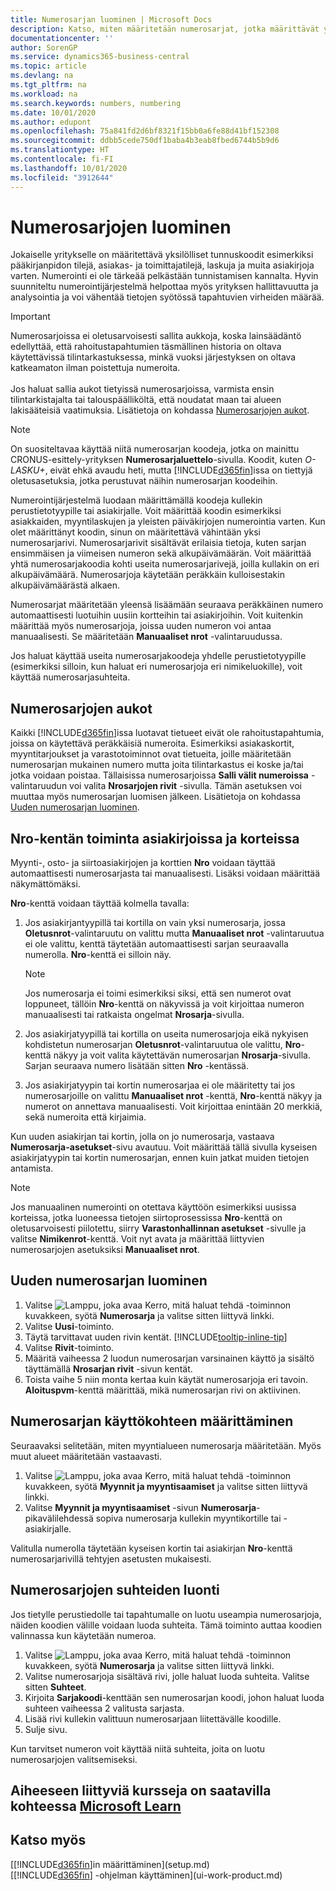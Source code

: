 ```yaml
---
title: Numerosarjan luominen | Microsoft Docs
description: Katso, miten määritetään numerosarjat, jotka määrittävät yksilölliset tunnuskoodit Business Central -sovelluksen tileille ja asiakirjoille.
documentationcenter: ''
author: SorenGP
ms.service: dynamics365-business-central
ms.topic: article
ms.devlang: na
ms.tgt_pltfrm: na
ms.workload: na
ms.search.keywords: numbers, numbering
ms.date: 10/01/2020
ms.author: edupont
ms.openlocfilehash: 75a841fd2d6bf8321f15bb0a6fe88d41bf152308
ms.sourcegitcommit: ddbb5cede750df1baba4b3eab8fbed6744b5b9d6
ms.translationtype: HT
ms.contentlocale: fi-FI
ms.lasthandoff: 10/01/2020
ms.locfileid: "3912644"
---
```

# <a name="create-number-series"></a>Numerosarjojen luominen
Jokaiselle yritykselle on määritettävä yksilölliset tunnuskoodit esimerkiksi pääkirjanpidon tilejä, asiakas- ja toimittajatilejä, laskuja ja muita asiakirjoja varten. Numerointi ei ole tärkeää pelkästään tunnistamisen kannalta. Hyvin suunniteltu numerointijärjestelmä helpottaa myös yrityksen hallittavuutta ja analysointia ja voi vähentää tietojen syötössä tapahtuvien virheiden määrää.

> [!Important]
> Numerosarjoissa ei oletusarvoisesti sallita aukkoja, koska lainsäädäntö edellyttää, että rahoitustapahtumien täsmällinen historia on oltava käytettävissä tilintarkastuksessa, minkä vuoksi järjestyksen on oltava katkeamaton ilman poistettuja numeroita.<br /><br />
Jos haluat sallia aukot tietyissä numerosarjoissa, varmista ensin tilintarkistajalta tai talouspäälliköltä, että noudatat maan tai alueen lakisääteisiä vaatimuksia. Lisätietoja on kohdassa [Numerosarjojen aukot](ui-create-number-series.md#gaps-in-number-series).

> [!NOTE]  
>   On suositeltavaa käyttää niitä numerosarjan koodeja, jotka on mainittu CRONUS-esittely-yrityksen **Numerosarjaluettelo**-sivulla. Koodit, kuten *O-LASKU+*, eivät ehkä avaudu heti, mutta [!INCLUDE[d365fin](includes/d365fin_md.md)]issa on tiettyjä oletusasetuksia, jotka perustuvat näihin numerosarjan koodeihin.

Numerointijärjestelmä luodaan määrittämällä koodeja kullekin perustietotyypille tai asiakirjalle. Voit määrittää koodin esimerkiksi asiakkaiden, myyntilaskujen ja yleisten päiväkirjojen numerointia varten. Kun olet määrittänyt koodin, sinun on määritettävä vähintään yksi numerosarjarivi. Numerosarjarivit sisältävät erilaisia tietoja, kuten sarjan ensimmäisen ja viimeisen numeron sekä alkupäivämäärän. Voit määrittää yhtä numerosarjakoodia kohti useita numerosarjarivejä, joilla kullakin on eri alkupäivämäärä. Numerosarjoja käytetään peräkkäin kulloisestakin alkupäivämäärästä alkaen.

Numerosarjat määritetään yleensä lisäämään seuraava peräkkäinen numero automaattisesti luotuihin uusiin kortteihin tai asiakirjoihin. Voit kuitenkin määrittää myös numerosarjoja, joissa uuden numeron voi antaa manuaalisesti. Se määritetään **Manuaaliset nrot** -valintaruudussa.

Jos haluat käyttää useita numerosarjakoodeja yhdelle perustietotyypille (esimerkiksi silloin, kun haluat eri numerosarjoja eri nimikeluokille), voit käyttää numerosarjasuhteita.

## <a name="gaps-in-number-series"></a>Numerosarjojen aukot
Kaikki [!INCLUDE[d365fin](includes/d365fin_md.md)]issa luotavat tietueet eivät ole rahoitustapahtumia, joissa on käytettävä peräkkäisiä numeroita. Esimerkiksi asiakaskortit, myyntitarjoukset ja varastotoiminnot ovat tietueita, joille määritetään numerosarjan mukainen numero mutta joita tilintarkastus ei koske ja/tai jotka voidaan poistaa. Tällaisissa numerosarjoissa **Salli välit numeroissa** -valintaruudun voi valita **Nrosarjojen rivit** -sivulla. Tämän asetuksen voi muuttaa myös numerosarjan luomisen jälkeen. Lisätietoja on kohdassa [Uuden numerosarjan luominen](ui-create-number-series.md#to-create-a-new-number-series).

## <a name="behavior-of-the-no-field-on-documents-and-cards"></a>Nro-kentän toiminta asiakirjoissa ja korteissa
Myynti-, osto- ja siirtoasiakirjojen ja korttien **Nro** voidaan täyttää automaattisesti numerosarjasta tai manuaalisesti. Lisäksi voidaan määrittää näkymättömäksi.

**Nro**-kenttä voidaan täyttää kolmella tavalla:

1. Jos asiakirjantyypillä tai kortilla on vain yksi numerosarja, jossa **Oletusnrot**-valintaruutu on valittu mutta **Manuaaliset nrot** -valintaruutua ei ole valittu, kenttä täytetään automaattisesti sarjan seuraavalla numerolla. **Nro**-kenttä ei silloin näy.

    > [!NOTE]  
    > Jos numerosarja ei toimi esimerkiksi siksi, että sen numerot ovat loppuneet, tällöin **Nro**-kenttä on näkyvissä ja voit kirjoittaa numeron manuaalisesti tai ratkaista ongelmat **Nrosarja**-sivulla.

2. Jos asiakirjatyypillä tai kortilla on useita numerosarjoja eikä nykyisen kohdistetun numerosarjan **Oletusnrot**-valintaruutua ole valittu, **Nro**-kenttä näkyy ja voit valita käytettävän numerosarjan **Nrosarja**-sivulla. Sarjan seuraava numero lisätään sitten **Nro** -kentässä.

3. Jos asiakirjatyypin tai kortin numerosarjaa ei ole määritetty tai jos numerosarjoille on valittu **Manuaaliset nrot** -kenttä, **Nro**-kenttä näkyy ja numerot on annettava manuaalisesti. Voit kirjoittaa enintään 20 merkkiä, sekä numeroita että kirjaimia.

Kun uuden asiakirjan tai kortin, jolla on jo numerosarja, vastaava **Numerosarja-asetukset**-sivu avautuu. Voit määrittää tällä sivulla kyseisen asiakirjatyypin tai kortin numerosarjan, ennen kuin jatkat muiden tietojen antamista.

> [!NOTE]  
> Jos manuaalinen numerointi on otettava käyttöön esimerkiksi uusissa korteissa, jotka luoneessa tietojen siirtoprosessissa **Nro**-kenttä on oletusarvoisesti piilotettu, siirry **Varastonhallinnan asetukset** -sivulle ja valitse **Nimikenrot**-kenttä. Voit nyt avata ja määrittää liittyvien numerosarjojen asetuksiksi **Manuaaliset nrot**.

## <a name="to-create-a-new-number-series"></a>Uuden numerosarjan luominen
1. Valitse ![Lamppu, joka avaa Kerro, mitä haluat tehdä -toiminnon](media/ui-search/search_small.png "Kerro, mitä haluat tehdä") kuvakkeen, syötä **Numerosarja** ja valitse sitten liittyvä linkki.
2. Valitse **Uusi**-toiminto.
3. Täytä tarvittavat uuden rivin kentät. [!INCLUDE[tooltip-inline-tip](includes/tooltip-inline-tip_md.md)]
4. Valitse **Rivit**-toiminto.
5. Määritä vaiheessa 2 luodun numerosarjan varsinainen käyttö ja sisältö täyttämällä **Nrosarjan rivit** -sivun kentät.
6. Toista vaihe 5 niin monta kertaa kuin käytät numerosarjoja eri tavoin. **Aloituspvm**-kenttä määrittää, mikä numerosarjan rivi on aktiivinen.

## <a name="to-set-up-where-a-number-series-is-used"></a>Numerosarjan käyttökohteen määrittäminen
Seuraavaksi selitetään, miten myyntialueen numerosarja määritetään. Myös muut alueet määritetään vastaavasti.
1. Valitse ![Lamppu, joka avaa Kerro, mitä haluat tehdä -toiminnon](media/ui-search/search_small.png "Kerro, mitä haluat tehdä") kuvakkeen, syötä **Myynnit ja myyntisaamiset** ja valitse sitten liittyvä linkki.
2. Valitse **Myynnit ja myyntisaamiset** -sivun **Numerosarja**-pikavälilehdessä sopiva numerosarja kullekin myyntikortille tai -asiakirjalle.

Valitulla numerolla täytetään kyseisen kortin tai asiakirjan **Nro**-kenttä numerosarjarivillä tehtyjen asetusten mukaisesti.

## <a name="to-create-relationships-between-number-series"></a>Numerosarjojen suhteiden luonti
Jos tietylle perustiedolle tai tapahtumalle on luotu useampia numerosarjoja, näiden koodien välille voidaan luoda suhteita. Tämä toiminto auttaa koodien valinnassa kun käytetään numeroa.

1. Valitse ![Lamppu, joka avaa Kerro, mitä haluat tehdä -toiminnon](media/ui-search/search_small.png "Kerro, mitä haluat tehdä") kuvakkeen, syötä **Numerosarja** ja valitse sitten liittyvä linkki.
2. Valitse numerosarjoja sisältävä rivi, jolle haluat luoda suhteita. Valitse sitten **Suhteet**.
3. Kirjoita **Sarjakoodi**-kenttään sen numerosarjan koodi, johon haluat luoda suhteen vaiheessa 2 valitusta sarjasta.
4. Lisää rivi kullekin valittuun numerosarjaan liitettävälle koodille.
5. Sulje sivu.

Kun tarvitset numeron voit käyttää niitä suhteita, joita on luotu numerosarjojen valitsemiseksi.

## <a name="see-related-training-at-microsoft-learn"></a>Aiheeseen liittyviä kursseja on saatavilla kohteessa [Microsoft Learn](/learn/modules/number-series-trail-codes-dynamics-365-business-central/index)

## <a name="see-also"></a>Katso myös
[[!INCLUDE[d365fin](includes/d365fin_md.md)]in määrittäminen](setup.md)  
[[!INCLUDE[d365fin](includes/d365fin_md.md)] -ohjelman käyttäminen](ui-work-product.md)  
